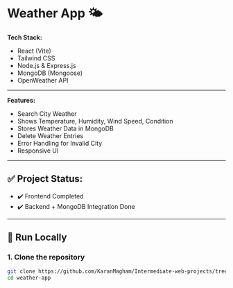# Weather App 🌤️

**Tech Stack:**  
- React (Vite)
- Tailwind CSS
- Node.js & Express.js
- MongoDB (Mongoose)
- OpenWeather API

---

**Features:**
- Search City Weather
- Shows Temperature, Humidity, Wind Speed, Condition
- Stores Weather Data in MongoDB
- Delete Weather Entries
- Error Handling for Invalid City
- Responsive UI

---

## ✅ Project Status:
- ✔️ Frontend Completed  
- ✔️ Backend + MongoDB Integration Done

---

## 🚀 Run Locally

### 1. Clone the repository
```bash
git clone https://github.com/KaranMagham/Intermediate-web-projects/tree/main/Weather%20APP
cd weather-app
